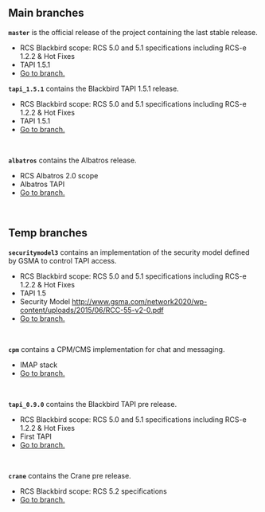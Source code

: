 ## Main branches ##

**`master`** is the official release of the project containing the last stable release.
  * RCS Blackbird scope: RCS 5.0 and 5.1 specifications including RCS-e 1.2.2 & Hot Fixes
  * TAPI 1.5.1
  * [Go to branch.](https://github.com/android-rcs/rcsjta/tree/master)
<br></li></ul>

**`tapi_1.5.1`** contains the Blackbird TAPI 1.5.1 release.
  * RCS Blackbird scope: RCS 5.0 and 5.1 specifications including RCS-e 1.2.2 & Hot Fixes
  * TAPI 1.5.1
  * [Go to branch.](https://github.com/android-rcs/rcsjta/tree/tapi_1.5.1)
<br>

**`albatros`** contains the Albatros release.
  * RCS Albatros 2.0 scope
  * Albatros TAPI
  * [Go to branch.](https://github.com/android-rcs/rcsjta/tree/albatros)
<br>

## Temp branches ##

**`securitymodel3`** contains an implementation of the security model defined by GSMA to control TAPI access.
  * RCS Blackbird scope: RCS 5.0 and 5.1 specifications including RCS-e 1.2.2 & Hot Fixes
  * TAPI 1.5
  * Security Model http://www.gsma.com/network2020/wp-content/uploads/2015/06/RCC-55-v2-0.pdf
  * [Go to branch.](https://github.com/android-rcs/rcsjta/tree/securitymodel3)
<br>

**`cpm`** contains a CPM/CMS implementation for chat and messaging.
  * IMAP stack
  * [Go to branch.](https://github.com/android-rcs/rcsjta/tree/cpm)
<br>

**`tapi_0.9.0`** contains the Blackbird TAPI pre release.
  * RCS Blackbird scope: RCS 5.0 and 5.1 specifications including RCS-e 1.2.2 & Hot Fixes
  * First TAPI
  * [Go to branch.](https://github.com/android-rcs/rcsjta/tree/tapi_0.9.0)
<br>

**`crane`** contains the Crane pre release.
  * RCS Blackbird scope: RCS 5.2 specifications
  * [Go to branch.](https://github.com/android-rcs/rcsjta/tree/crane)
<br>
